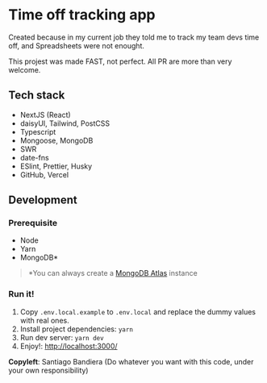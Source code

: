 # Time off tracking app

Created because in my current job they told me to track my team devs time off, and Spreadsheets were not enought.

This projest was made FAST, not perfect. All PR are more than very welcome.

## Tech stack

- NextJS (React)
- daisyUI, Tailwind, PostCSS
- Typescript
- Mongoose, MongoDB
- SWR
- date-fns
- ESlint, Prettier, Husky
- GitHub, Vercel

## Development

### Prerequisite

- Node
- Yarn
- MongoDB\*

> \*You can always create a [MongoDB Atlas](https://www.mongodb.com/es/cloud/atlas) instance

### Run it!

1. Copy `.env.local.example` to `.env.local` and replace the dummy values with real ones.
2. Install project dependencies: `yarn`
3. Run dev server: `yarn dev`
4. Enjoy!: <http://localhost:3000/>

**Copyleft**: Santiago Bandiera (Do whatever you want with this code, under your own responsibility)
